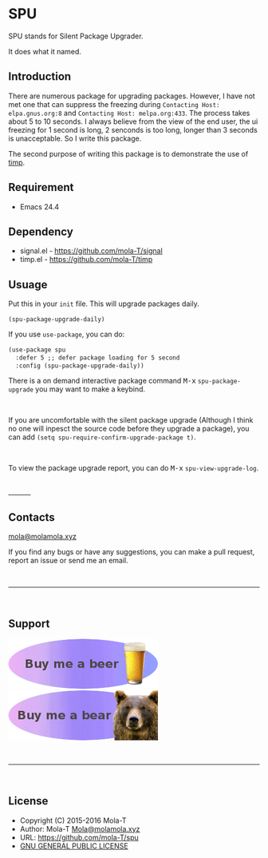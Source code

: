 # SPU

SPU stands for Silent Package Upgrader.

It does what it named.

## Introduction
There are numerous package for upgrading packages. However, I have not met one that can suppress the freezing during `Contacting Host: elpa.gnus.org:8` and `Contacting Host: melpa.org:433`. The process takes about 5 to 10 seconds. I always believe from the view of the end user, the ui freezing for 1 second is long, 2 senconds is too long, longer than 3 seconds is unacceptable. So I write this package.

The second purpose of writing this package is to demonstrate the use of [timp](https://github.com/mola-T/timp).

## Requirement

* Emacs 24.4

## Dependency

* signal.el - https://github.com/mola-T/signal
* timp.el - https://github.com/mola-T/timp


## Usuage

Put this in your `init` file. This will upgrade packages daily.

``` elisp
(spu-package-upgrade-daily)
```

If you use `use-package`, you can do:

``` elisp
(use-package spu
  :defer 5 ;; defer package loading for 5 second
  :config (spu-package-upgrade-daily))

```

There is a on demand interactive package command <kbd>M-x</kbd> `spu-package-upgrade` you may want to make a keybind.

<br>

If you are uncomfortable with the silent package upgrade (Although I think no one will inpesct the source code before they upgrade a package), you can add `(setq spu-require-confirm-upgrade-package t)`.

<br>

To view the package upgrade report, you can do <kbd>M-x</kbd> `spu-view-upgrade-log`.


<br>
_______

<br>

## Contacts

mola@molamola.xyz

If you find any bugs or have any suggestions, you can make a pull request, report an issue or send me an email.

<br>

____________________________

<br>

## Support

[![paypal](image/buy_me_a_beer.png)](https://www.paypal.com/cgi-bin/webscr?cmd=_s-xclick&hosted_button_id=Q2965NHMCR4XQ)    [![paypal](image/buy_me_a_bear.png)](https://www.paypal.com/cgi-bin/webscr?cmd=_s-xclick&hosted_button_id=J573CXHTDTVNJ)

<br>

_____

<br>

## License

* Copyright (C) 2015-2016 Mola-T
* Author: Mola-T <Mola@molamola.xyz>
* URL: https://github.com/mola-T/spu
* [GNU GENERAL PUBLIC LICENSE](LICENSE)
